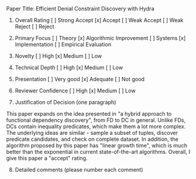 Paper Title: Efficient Denial Constraint Discovery with Hydra

1. Overall Rating
  [ ] Strong Accept
  [x] Accept
  [ ] Weak Accept
  [ ] Weak Reject
  [ ] Reject


2. Primary Focus
[ ] Theory
[x] Algorithmic Improvement
[ ] Systems
[x] Implementation
[ ] Empirical Evaluation


3. Novelty
[ ] High
[x] Medium
[ ] Low


4. Technical Depth
[ ] High
[x] Medium
[ ] Low


5. Presentation
[ ] Very good
[x] Adequate
[ ] Not good


6. Reviewer Confidence
[ ] High
[x] Medium
[ ] Low


7. Justification of Decision (one paragraph)

This paper expands on the idea presented in "a hybrid approach to functional dependency discovery", from FD to DC in general. Unlike FDs, DCs contain inequality predicates, which make them a lot more complex. The underlying ideas are similar - sample a subset of tuples, discover predicate candidates, and check on complete dataset. In addition, the algorithm proposed by this paper has "linear growth time", which is much better than the exponential in current state-of-the-art algorithms. Overall, I give this paper a "accept" rating.


8. Detailed comments (please number each comment) 